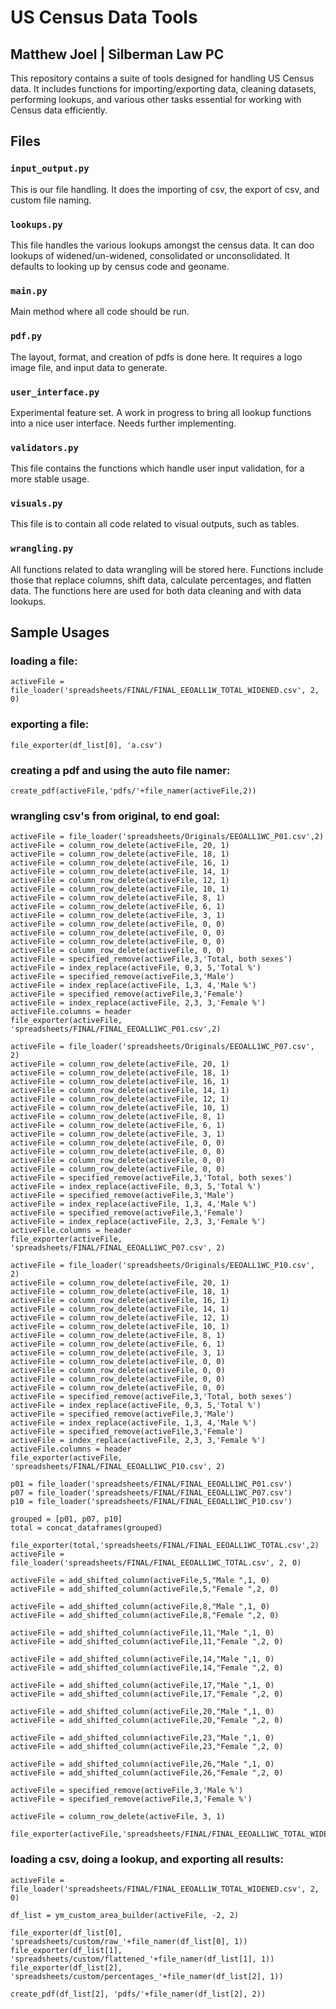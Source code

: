 # US Census Data Tools
## Matthew Joel | Silberman Law PC
This repository contains a suite of tools designed for handling US Census data. It includes functions for importing/exporting data, cleaning datasets, performing lookups, and various other tasks essential for working with Census data efficiently.

## Files

### `input_output.py`
This is our file handling. It does the importing of csv, the export of csv, and custom file naming.

### `lookups.py`
This file handles the various lookups amongst the census data. It can doo lookups of widened/un-widened, consolidated or unconsolidated. It defaults to looking up by census code and geoname.

### `main.py`
Main method where all code should be run.

### `pdf.py`
The layout, format, and creation of pdfs is done here. It requires a logo image file, and input data to generate.

### `user_interface.py`
Experimental feature set. A work in progress to bring all lookup functions into a nice user interface. Needs further implementing.

### `validators.py`
This file contains the functions which handle user input validation, for a more stable usage.

### `visuals.py`
This file is to contain all code related to visual outputs, such as tables.

### `wrangling.py`
All functions related to data wrangling will be stored here. Functions include those that replace columns, shift data, calculate percentages, and flatten data. The functions here are used for both data cleaning and with data lookups.

## Sample Usages

### loading a file:
``` activeFile = file_loader('spreadsheets/FINAL/FINAL_EEOALL1W_TOTAL_WIDENED.csv', 2, 0) ```

### exporting a file:
```
file_exporter(df_list[0], 'a.csv')
```

### creating a pdf and using the auto file namer:
```
create_pdf(activeFile,'pdfs/'+file_namer(activeFile,2))
```

### wrangling csv's from original, to end goal:
```
activeFile = file_loader('spreadsheets/Originals/EEOALL1WC_P01.csv',2)
activeFile = column_row_delete(activeFile, 20, 1)
activeFile = column_row_delete(activeFile, 18, 1)
activeFile = column_row_delete(activeFile, 16, 1)
activeFile = column_row_delete(activeFile, 14, 1)
activeFile = column_row_delete(activeFile, 12, 1)
activeFile = column_row_delete(activeFile, 10, 1)
activeFile = column_row_delete(activeFile, 8, 1)
activeFile = column_row_delete(activeFile, 6, 1)
activeFile = column_row_delete(activeFile, 3, 1)
activeFile = column_row_delete(activeFile, 0, 0)
activeFile = column_row_delete(activeFile, 0, 0)
activeFile = column_row_delete(activeFile, 0, 0)
activeFile = column_row_delete(activeFile, 0, 0)
activeFile = specified_remove(activeFile,3,'Total, both sexes')
activeFile = index_replace(activeFile, 0,3, 5,'Total %')
activeFile = specified_remove(activeFile,3,'Male')
activeFile = index_replace(activeFile, 1,3, 4,'Male %')
activeFile = specified_remove(activeFile,3,'Female')
activeFile = index_replace(activeFile, 2,3, 3,'Female %')
activeFile.columns = header
file_exporter(activeFile, 'spreadsheets/FINAL/FINAL_EEOALL1WC_P01.csv',2)

activeFile = file_loader('spreadsheets/Originals/EEOALL1WC_P07.csv', 2)
activeFile = column_row_delete(activeFile, 20, 1)
activeFile = column_row_delete(activeFile, 18, 1)
activeFile = column_row_delete(activeFile, 16, 1)
activeFile = column_row_delete(activeFile, 14, 1)
activeFile = column_row_delete(activeFile, 12, 1)
activeFile = column_row_delete(activeFile, 10, 1)
activeFile = column_row_delete(activeFile, 8, 1)
activeFile = column_row_delete(activeFile, 6, 1)
activeFile = column_row_delete(activeFile, 3, 1)
activeFile = column_row_delete(activeFile, 0, 0)
activeFile = column_row_delete(activeFile, 0, 0)
activeFile = column_row_delete(activeFile, 0, 0)
activeFile = column_row_delete(activeFile, 0, 0)
activeFile = specified_remove(activeFile,3,'Total, both sexes')
activeFile = index_replace(activeFile, 0,3, 5,'Total %')
activeFile = specified_remove(activeFile,3,'Male')
activeFile = index_replace(activeFile, 1,3, 4,'Male %')
activeFile = specified_remove(activeFile,3,'Female')
activeFile = index_replace(activeFile, 2,3, 3,'Female %')
activeFile.columns = header
file_exporter(activeFile, 'spreadsheets/FINAL/FINAL_EEOALL1WC_P07.csv', 2)

activeFile = file_loader('spreadsheets/Originals/EEOALL1WC_P10.csv', 2)
activeFile = column_row_delete(activeFile, 20, 1)
activeFile = column_row_delete(activeFile, 18, 1)
activeFile = column_row_delete(activeFile, 16, 1)
activeFile = column_row_delete(activeFile, 14, 1)
activeFile = column_row_delete(activeFile, 12, 1)
activeFile = column_row_delete(activeFile, 10, 1)
activeFile = column_row_delete(activeFile, 8, 1)
activeFile = column_row_delete(activeFile, 6, 1)
activeFile = column_row_delete(activeFile, 3, 1)
activeFile = column_row_delete(activeFile, 0, 0)
activeFile = column_row_delete(activeFile, 0, 0)
activeFile = column_row_delete(activeFile, 0, 0)
activeFile = column_row_delete(activeFile, 0, 0)
activeFile = specified_remove(activeFile,3,'Total, both sexes')
activeFile = index_replace(activeFile, 0,3, 5,'Total %')
activeFile = specified_remove(activeFile,3,'Male')
activeFile = index_replace(activeFile, 1,3, 4,'Male %')
activeFile = specified_remove(activeFile,3,'Female')
activeFile = index_replace(activeFile, 2,3, 3,'Female %')
activeFile.columns = header
file_exporter(activeFile, 'spreadsheets/FINAL/FINAL_EEOALL1WC_P10.csv', 2)

p01 = file_loader('spreadsheets/FINAL/FINAL_EEOALL1WC_P01.csv')
p07 = file_loader('spreadsheets/FINAL/FINAL_EEOALL1WC_P07.csv')
p10 = file_loader('spreadsheets/FINAL/FINAL_EEOALL1WC_P10.csv')

grouped = [p01, p07, p10]
total = concat_dataframes(grouped)

file_exporter(total,'spreadsheets/FINAL/FINAL_EEOALL1WC_TOTAL.csv',2)
activeFile = file_loader('spreadsheets/FINAL/FINAL_EEOALL1WC_TOTAL.csv', 2, 0)

activeFile = add_shifted_column(activeFile,5,"Male ",1, 0)
activeFile = add_shifted_column(activeFile,5,"Female ",2, 0)

activeFile = add_shifted_column(activeFile,8,"Male ",1, 0)
activeFile = add_shifted_column(activeFile,8,"Female ",2, 0)

activeFile = add_shifted_column(activeFile,11,"Male ",1, 0)
activeFile = add_shifted_column(activeFile,11,"Female ",2, 0)

activeFile = add_shifted_column(activeFile,14,"Male ",1, 0)
activeFile = add_shifted_column(activeFile,14,"Female ",2, 0)

activeFile = add_shifted_column(activeFile,17,"Male ",1, 0)
activeFile = add_shifted_column(activeFile,17,"Female ",2, 0)

activeFile = add_shifted_column(activeFile,20,"Male ",1, 0)
activeFile = add_shifted_column(activeFile,20,"Female ",2, 0)

activeFile = add_shifted_column(activeFile,23,"Male ",1, 0)
activeFile = add_shifted_column(activeFile,23,"Female ",2, 0)

activeFile = add_shifted_column(activeFile,26,"Male ",1, 0)
activeFile = add_shifted_column(activeFile,26,"Female ",2, 0)

activeFile = specified_remove(activeFile,3,'Male %')
activeFile = specified_remove(activeFile,3,'Female %')

activeFile = column_row_delete(activeFile, 3, 1)

file_exporter(activeFile,'spreadsheets/FINAL/FINAL_EEOALL1WC_TOTAL_WIDENED.csv')
```

### loading a csv, doing a lookup, and exporting all results:
```
activeFile = file_loader('spreadsheets/FINAL/FINAL_EEOALL1W_TOTAL_WIDENED.csv', 2, 0)

df_list = ym_custom_area_builder(activeFile, -2, 2)

file_exporter(df_list[0], 'spreadsheets/custom/raw_'+file_namer(df_list[0], 1))
file_exporter(df_list[1], 'spreadsheets/custom/flattened_'+file_namer(df_list[1], 1))
file_exporter(df_list[2], 'spreadsheets/custom/percentages_'+file_namer(df_list[2], 1))

create_pdf(df_list[2], 'pdfs/'+file_namer(df_list[2], 2))
```
